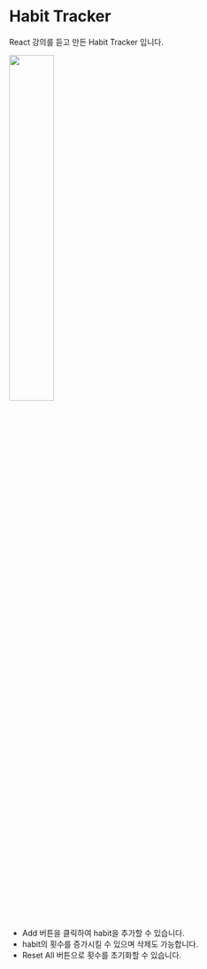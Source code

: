 # Habit Tracker
 React 강의를 듣고 만든 Habit Tracker 입니다.
 
 <img width="40%" src="https://user-images.githubusercontent.com/85146819/132989292-0f2cd416-6e1c-424b-b41e-477eb6cb2e54.png">  

- Add 버튼을 클릭하여 habit을 추가할 수 있습니다.
- habit의 횟수를 증가시킬 수 있으며 삭제도 가능합니다.
- Reset All 버튼으로 횟수를 초기화할 수 있습니다.
